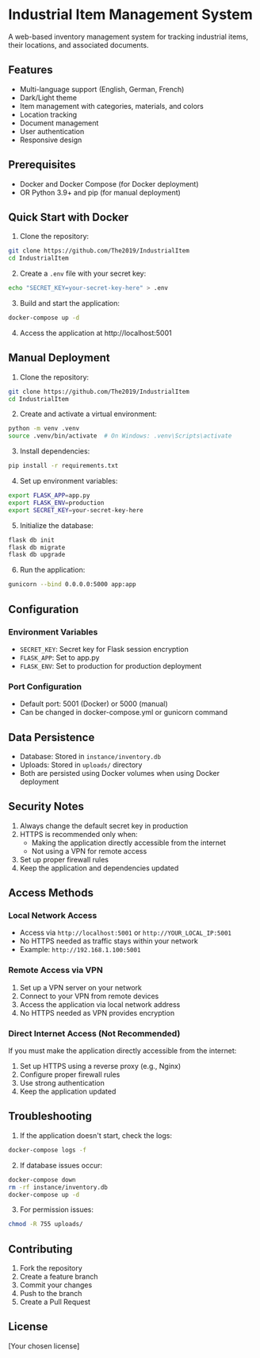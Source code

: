 # Industrial Item Management System

A web-based inventory management system for tracking industrial items, their locations, and associated documents.

## Features
- Multi-language support (English, German, French)
- Dark/Light theme
- Item management with categories, materials, and colors
- Location tracking
- Document management
- User authentication
- Responsive design

## Prerequisites
- Docker and Docker Compose (for Docker deployment)
- OR Python 3.9+ and pip (for manual deployment)

## Quick Start with Docker

1. Clone the repository:
```bash
git clone https://github.com/The2019/IndustrialItem
cd IndustrialItem
```

2. Create a `.env` file with your secret key:
```bash
echo "SECRET_KEY=your-secret-key-here" > .env
```

3. Build and start the application:
```bash
docker-compose up -d
```

4. Access the application at http://localhost:5001

## Manual Deployment

1. Clone the repository:
```bash
git clone https://github.com/The2019/IndustrialItem
cd IndustrialItem
```

2. Create and activate a virtual environment:
```bash
python -m venv .venv
source .venv/bin/activate  # On Windows: .venv\Scripts\activate
```

3. Install dependencies:
```bash
pip install -r requirements.txt
```

4. Set up environment variables:
```bash
export FLASK_APP=app.py
export FLASK_ENV=production
export SECRET_KEY=your-secret-key-here
```

5. Initialize the database:
```bash
flask db init
flask db migrate
flask db upgrade
```

6. Run the application:
```bash
gunicorn --bind 0.0.0.0:5000 app:app
```

## Configuration

### Environment Variables
- `SECRET_KEY`: Secret key for Flask session encryption
- `FLASK_APP`: Set to app.py
- `FLASK_ENV`: Set to production for production deployment

### Port Configuration
- Default port: 5001 (Docker) or 5000 (manual)
- Can be changed in docker-compose.yml or gunicorn command

## Data Persistence
- Database: Stored in `instance/inventory.db`
- Uploads: Stored in `uploads/` directory
- Both are persisted using Docker volumes when using Docker deployment

## Security Notes
1. Always change the default secret key in production
2. HTTPS is recommended only when:
   - Making the application directly accessible from the internet
   - Not using a VPN for remote access
3. Set up proper firewall rules
4. Keep the application and dependencies updated

## Access Methods

### Local Network Access
- Access via `http://localhost:5001` or `http://YOUR_LOCAL_IP:5001`
- No HTTPS needed as traffic stays within your network
- Example: `http://192.168.1.100:5001`

### Remote Access via VPN
1. Set up a VPN server on your network
2. Connect to your VPN from remote devices
3. Access the application via local network address
4. No HTTPS needed as VPN provides encryption

### Direct Internet Access (Not Recommended)
If you must make the application directly accessible from the internet:
1. Set up HTTPS using a reverse proxy (e.g., Nginx)
2. Configure proper firewall rules
3. Use strong authentication
4. Keep the application updated

## Troubleshooting
1. If the application doesn't start, check the logs:
```bash
docker-compose logs -f
```

2. If database issues occur:
```bash
docker-compose down
rm -rf instance/inventory.db
docker-compose up -d
```

3. For permission issues:
```bash
chmod -R 755 uploads/
```

## Contributing
1. Fork the repository
2. Create a feature branch
3. Commit your changes
4. Push to the branch
5. Create a Pull Request

## License
[Your chosen license] 